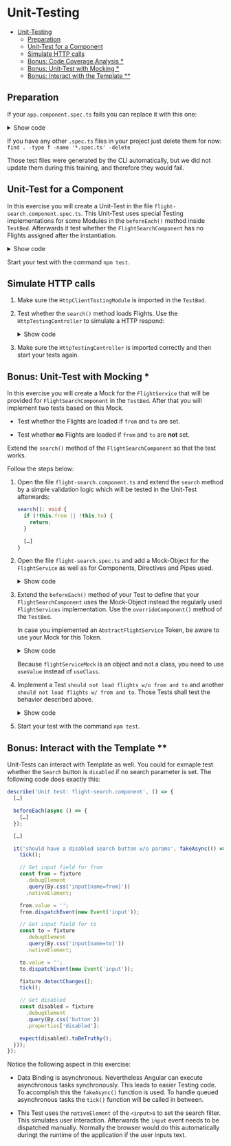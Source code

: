 # Unit-Testing

- [Unit-Testing](#unit-testing)
  - [Preparation](#preparation)
  - [Unit-Test for a Component](#unit-test-for-a-component)
  - [Simulate HTTP calls](#simulate-http-calls)
  - [Bonus: Code Coverage Analysis \*](#bonus-code-coverage-analysis-)
  - [Bonus: Unit-Test with Mocking \*](#bonus-unit-test-with-mocking-)
  - [Bonus: Interact with the Template \*\*](#bonus-interact-with-the-template-)

## Preparation

If your `app.component.spec.ts` fails you can replace it with this one:

<details>
<summary>Show code</summary>
<p>

```typescript
import { TestBed } from '@angular/core/testing';
import { AppComponent } from './app.component';

describe('AppComponent', () => {
  beforeEach(async () => {
    await TestBed.configureTestingModule({
      declarations: [AppComponent]
    }).compileComponents();
  });

  it('should create the app', () => {
    const fixture = TestBed.createComponent(AppComponent);
    const app = fixture.componentInstance;
    expect(app).toBeTruthy();
  });

  it('should render the content div', () => {
    const fixture = TestBed.createComponent(AppComponent);
    fixture.detectChanges();
    const compiled = fixture.nativeElement as HTMLElement;
    expect(compiled.querySelector('div.main-panel')?.innerHTML).toContain('div class="content"');
  });
});
```

</p>
</details>

If you have any other `.spec.ts` files in your project just delete them for now: `find . -type f -name '*.spec.ts' -delete
`

Those test files were generated by the CLI automatically, but we did not update them during this training, and therefore they would fail.

## Unit-Test for a Component

In this exercise you will create a Unit-Test in the file `flight-search.component.spec.ts`. This Unit-Test uses special Testing implementations for some Modules in the `beforeEach()` method inside `TestBed`. Afterwards it test whether the `FlightSearchComponent` has no Flights assigned after the instantiation.

<details>
<summary>Show code</summary>
<p>

```typescript
import { ComponentFixture, TestBed } from '@angular/core/testing';
import { HttpClientTestingModule } from '@angular/common/http/testing';
import { RouterTestingModule } from '@angular/router/testing';

import { FlightSearchComponent } from './flight-search.component';
import { FlightBookingModule } from '../flight-booking.module';

describe('Unit test: flight-search.component', () => {
  let component: FlightSearchComponent;
  let fixture: ComponentFixture<FlightSearchComponent>;

  beforeEach(() => {
    TestBed.configureTestingModule({
      imports: [HttpClientTestingModule, RouterTestingModule, FlightBookingModule, SharedModule],
      providers: [
        // Add Providers if you need them for your tests
      ]
    });

    fixture = TestBed.createComponent(FlightSearchComponent);
    component = fixture.componentInstance;
    fixture.detectChanges();
  });

  it('should not have any flights loaded initially', () => {
    expect(component.flights.length).toBe(0);
  });
});
```

</p>
</details>

Start your test with the command `npm test`.

## Simulate HTTP calls

1. Make sure the `HttpClientTestingModule` is imported in the `TestBed`.

2. Test whether the `search()` method loads Flights. Use the `HttpTestingController` to simulate a HTTP respond:

   <details>
   <summary>Show code</summary>
   <p>

   ```typescript
   describe('Unit test: flight-search.component', () => {
     […]

     beforeEach(async () => {
       […]
     });

     it('should not have any flights loaded initially', () => {
       expect(component.flights.length).toBe(0);
     });

     it('should load flights when user entered from and to', () => {
       component.from = 'Graz';
       component.to = 'Hamburg';
       component.search();

       const httpTestingController = TestBed.inject(HttpTestingController);
       const req = httpTestingController.expectOne(
         'http://www.angular.at/api/flight?from=Graz&to=Hamburg'
       );
       // req.request.method === 'GET'

       req.flush([{
         id: 22,
         from: 'Graz',
         to: 'Hamburg',
         date: ''
       }]);

       expect(component.flights.length).toBe(1);
     });
   });
   ```

   </p>
   </details>

3. Make sure the `HttpTestingController` is imported correctly and then start your tests again.

## Bonus: Unit-Test with Mocking \*

In this exercise you will create a Mock for the `FlightService` that will be provided for `FlightSearchComponent` in the `TestBed`. After that you will implement two tests based on this Mock.

- Test whether the Flights are loaded if `from` and `to` are set.

- Test whether **no** Flights are loaded if `from` and `to` are **not** set.

Extend the `search()` method of the `FlightSearchComponent` so that the test works.

Follow the steps below:

1. Open the file `flight-search.component.ts` and extend the `search` method by a simple validation logic which will be tested in the Unit-Test afterwards:

   ```typescript
   search(): void {
     if (!this.from || !this.to) {
       return;
     }

     […]
   }
   ```

2. Open the file `flight-search.spec.ts` and add a Mock-Object for the `FlightService` as well as for Components, Directives and Pipes used.

   <details>
   <summary>Show code</summary>
   <p>

   ```typescript
   describe('Unit test with service mock: flight-search.component', () => {
     let component: FlightSearchComponent;
     let fixture: ComponentFixture<FlightSearchComponent>;
     const result = [
       { id: 17, from: 'Graz', to: 'Hamburg', date: 'now', delayed: true },
       { id: 18, from: 'Vienna', to: 'Barcelona', date: 'now', delayed: true },
       { id: 19, from: 'Frankfurt', to: 'Salzburg', date: 'now', delayed: true },
     ];

     const flightServiceMock = {
       find(from: string, to: string): Observable<Flight[]> {
         return of(result);
       },
       // Implement the following members only if this code is used in your Component
       flights: [] as Flight[],
       load(from: string, to: string): void {
         this.find(from, to).subscribe(f => { this.flights = f; });
       }
     };

     @Component({ selector: 'app-flight-card', template: '' })
     class FlightCardComponent {
       @Input() item!: Flight;
       @Input() selected = false;
       @Output() selectedChange = new EventEmitter<boolean>();
     }

     // tslint:disable-next-line: directive-selector
     @Directive({ selector: 'input[city]' })
     class CityValidatorDirective {
       @Input() city: string[] = [];
       validate = _ => null;
     }

       // tslint:disable-next-line: use-pipe-transform-interface
       @Pipe({ name: 'city' })
       class CityPipe implements PipeTransform {
           transform = v => v;
       }

       […]
   });
   ```

   </p>
   </details>

3. Extend the `beforeEach()` method of your Test to define that your `FlightSearchComponent` uses the Mock-Object instead the regularly used `FlightServices` implementation. Use the `overrideComponent()` method of the `TestBed`.

   In case you implemented an `AbstractFlightService` Token, be aware to use your Mock for this Token.

   <details>
   <summary>Show code</summary>
   <p>

   ```typescript
   describe('Unit test with service mock: flight-search.component', () => {
     […]

     beforeEach(async () => {
       TestBed.configureTestingModule({
         imports: [
           FormsModule
         ],
         declarations: [
           FlightSearchComponent,
           FlightCardComponent,
           CityPipe,
           CityValidatorDirective
         ]
       })
       .overrideComponent(FlightSearchComponent, {
         set: {
           providers: [
             {
               provide: FlightService,
               useValue: flightServiceMock
             }
             ]
         }
       });

       fixture = TestBed.createComponent(FlightSearchComponent);
       component = fixture.componentInstance;
       fixture.detectChanges();
     });

     […]
   });
   ```

   </p>
   </details>

   Because `flightServiceMock` is an object and not a class, you need to use `useValue` instead of `useClass`.

4. Implement a Test `should not load flights w/o from and to` and another `should not load flights w/ from and to`. Those Tests shall test the behavior described above.

   <details>
   <summary>Show code</summary>
   <p>

   ```typescript
   describe('Unit test with service mock: flight-search.component', () => {
     […]

     it('should not load flights w/o from and to', () => {
       component.from = '';
       component.to = '';
       component.search();

       expect(component.flights.length).toBe(0);
     });

     it('should load flights w/ from and to', () => {
       component.from = 'Hamburg';
       component.to = 'Graz';
       component.search();

       expect(component.flights.length).toBeGreaterThan(0);
     });
   });
   ```

   </p>
   </details>

5. Start your test with the command `npm test`.

## Bonus: Interact with the Template \*\*

Unit-Tests can interact with Template as well. You could for exmaple test whether the `Search` button is `disabled` if no search parameter is set. The following code does exactly this:

```typescript
describe('Unit test: flight-search.component', () => {
  […]

  beforeEach(async () => {
    […]
  });

  […]

  it('should have a disabled search button w/o params', fakeAsync(() => {
    tick();

    // Get input field for from
    const from = fixture
      .debugElement
      .query(By.css('input[name=from]'))
      .nativeElement;

    from.value = '';
    from.dispatchEvent(new Event('input'));

    // Get input field for to
    const to = fixture
      .debugElement
      .query(By.css('input[name=to]'))
      .nativeElement;

    to.value = '';
    to.dispatchEvent(new Event('input'));

    fixture.detectChanges();
    tick();

    // Get disabled
    const disabled = fixture
      .debugElement
      .query(By.css('button'))
      .properties['disabled'];

    expect(disabled).toBeTruthy();
  }));
});
```

Notice the following aspect in this exercise:

- Data Binding is asynchronous. Nevertheless Angular can execute asynchronous tasks synchronously. This leads to easier Testing code. To accomplish this the `fakeAsync()` function is used. To handle queued asynchronous tasks the `tick()` function will be called in between.

- This Test uses the `nativeElement` of the `<input>`s to set the search filter. This simulates user interaction. Afterwards the `input` event needs to be dispatched manually. Normally the browser would do this automatically duringt the runtime of the application if the user inputs text.
